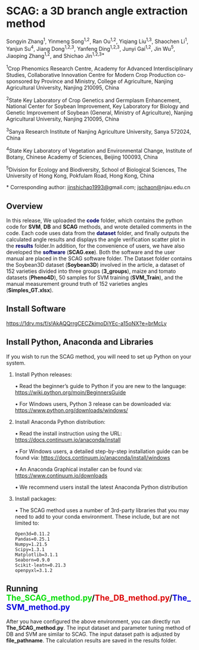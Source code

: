# SCAG: a 3D branch angle extraction method

Songyin Zhang<sup>1</sup>, Yinmeng Song<sup>1,2</sup>, Ran Ou<sup>1,2</sup>, Yiqiang Liu<sup>1,3</sup>, Shaochen Li<sup>1</sup>, Yanjun Su<sup>4</sup>, Jiang Dong<sup>1,2,3</sup>, Yanfeng Ding<sup>1,2,3</sup>, Junyi Gai<sup>1,2</sup>, Jin Wu<sup>5</sup>, Jiaoping Zhang<sup>1,2</sup>, and Shichao Jin<sup>1,2,3*</sup>

<sup>1</sup>Crop Phenomics Research Centre, Academy for Advanced Interdisciplinary Studies, Collaborative Innovation Centre for Modern Crop Production co-sponsored by Province and Ministry, College of Agriculture, Nanjing Agricultural University, Nanjing 210095, China<br>

<sup>2</sup>State Key Laboratory of Crop Genetics and Germplasm Enhancement, National Center for Soybean Improvement, Key Laboratory for Biology and Genetic Improvement of Soybean (General, Ministry of Agriculture), Nanjing Agricultural University, Nanjing 210095, China<br>

<sup>3</sup>Sanya Research Institute of Nanjing Agriculture University, Sanya 572024, China<br>

<sup>4</sup>State Key Laboratory of Vegetation and Environmental Change, Institute of Botany, Chinese Academy of Sciences, Beijing 100093, China<br>

<sup>5</sup>Division for Ecology and Biodiversity, School of Biological Sciences, The University of Hong Kong, Pokfulam Road, Hong Kong, China<br>

\* Corresponding author: [jinshichao1993@](mailto:jinshichao1993@)gmail.com; [jschaon@](mailto:jschaon@)njau.edu.cn

## Overview

In this release, We uploaded the <font color="#000066">**code**</font> folder, which contains the python code for **SVM**, **DB** and **SCAG** methods, and wrote detailed comments in the code. Each code uses data from the <font color="#000066">**dataset**</font>  folder, and finally outputs the calculated angle results and displays the angle verification scatter plot in the <font color="#000066">**results**</font> folder.In addition, for the convenience of users, we have also developed the <font color="#000066">**software**</font> (**SCAG.exe**). Both the software and the user manual are placed in the SCAG software folder.  The Dataset folder contains the Soybean3D dataset (**Soybean3D**) involved in the article, a dataset of 152 varieties divided into three groups (**3_groups**), maize and tomato datasets (**Pheno4D**), 50 samples for SVM training (**SVM_Train**), and the manual measurement ground truth of 152 varieties angles (**Simples_GT.xlsx**).

## Install Software
https://1drv.ms/f/s!AkAQQrrgCECZkimoDiYEc-a15oNX?e=brMcLy


## Install Python, Anaconda and Libraries
If you wish to run the SCAG method, you will need to set up Python on your system. 

1. Install Python releases:
   
   •	Read the beginner’s guide to Python if you are new to the language: 
   https://wiki.python.org/moin/BeginnersGuide
   
   •	For Windows users, Python 3 release can be downloaded via: 
   https://www.python.org/downloads/windows/
   
2. Install Anaconda Python distribution:
   
   •	Read the install instruction using the URL: https://docs.continuum.io/anaconda/install
   
   •	For Windows users, a detailed step-by-step installation guide can be found via: 
   https://docs.continuum.io/anaconda/install/windows 
   
   •	An Anaconda Graphical installer can be found via: 
   https://www.continuum.io/downloads

   •	We recommend users install the latest Anaconda Python distribution

3. Install packages:

   •  The SCAG method uses a number of 3rd-party libraries that you may need to add to your conda environment.
   These include, but are not limited to:
   
       Open3d=0.11.2
       Pandas=0.25.1
       Numpy=1.21.5
       Scipy=1.3.1
       Matplotlib=3.1.1
       Seaborn=0.9.0
       Scikit-leatn=0.21.3
       openpyxl=3.1.2
   
## Running <font color="#00dd00">The_SCAG_method.py</font>/<font color="#dd0000">The_DB_method.py</font>/<font color="#0000dd">The_SVM_method.py</font>

After you have configured the above environment, you can directly run **The_SCAG_method.py**. The input dataset and parameter tuning method of DB and SVM are similar to SCAG. The input dataset path is adjusted by **file_pathname**. The calculation results are saved in the results folder.

